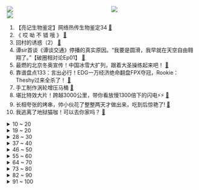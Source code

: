 <div >
	<a style="float:left;width:55%;" href = "https://github.com/anuraghazra/github-readme-stats">
	 <img src = "https://github-readme-stats.vercel.app/api?username=iuuuuuaena&theme=buefy&show_icons=true"/>
	</a>
	<a  style="float:right;width:45%" href = "https://github.com/anuraghazra/github-readme-stats">
	 <img  src="https://github-readme-stats.vercel.app/api/top-langs/?username=anuraghazra&layout=compact"/>
	</a>
	</div>

[![](https://img.shields.io/badge/jxd-@jxdgogogo.xyz-yellowgreen.svg)](https://www.jxdgogogo.xyz)<br>
1. 【亮记生物鉴定】网络热传生物鉴定34 [:link:](//www.bilibili.com/video/BV1VA411w7jG) <br>
2. 《 哎 呦 不 错 哦 》 [:link:](//www.bilibili.com/video/BV11g411V7jk) <br>
3. 回村的诱惑（2） [:link:](//www.bilibili.com/video/BV1tQ4y1C75m) <br>
4. 谭sir首谈《谭谈交通》停播的真实原因。“我要是圆滑，我早就在天空自由翱翔了。”【破圈相对论Ep01】 [:link:](//www.bilibili.com/video/BV1av411P7yH) <br>
5. 最燃的北京冬奥宣传！中国冰雪大扩列，跟着大圣操练起来吧！ [:link:](//www.bilibili.com/video/BV1WM4y1G7TZ) <br>
6. 靠谱盘点133：言出必行！EDG一万经济绝命翻盘FPX夺冠，Rookie：Theshy过来全杀了！ [:link:](//www.bilibili.com/video/BV1Hq4y1Z79P) <br>
7. 手工制作涡轮增压马桶 [:link:](//www.bilibili.com/video/BV1Q44y1878K) <br>
8. 堪比特效大片！跨越3000公里，带你看放慢1300倍下的闪电⚡️⚡️ [:link:](//www.bilibili.com/video/BV1XP4y1a7EP) <br>
9. 长相夸张的烤串，帅小伙花了整整两天才做出来，吃到后惊艳了! [:link:](//www.bilibili.com/video/BV1Eb4y1U7hY) <br>
10. 我逃离了地狱猫咖！可以去你家吗？ [:link:](//www.bilibili.com/video/BV1564y1h7bi) <br>
<details>
<summary>10 ~ 20</summary>

11. 好怪….再看一遍！【魔性剪辑#05】 [:link:](//www.bilibili.com/video/BV1pL411t7Qn) <br>
12. 【危机合约#6】全网首杀 蛮鳞行动登顶33 剑起风沙水漫漠 止战秽壤锤定音 [:link:](//www.bilibili.com/video/BV1dq4y1U7V1) <br>
13. 【凤凰传奇买瓜】附赠预算九块九MV【招牌舞步】 [:link:](//www.bilibili.com/video/BV15b4y1U7Gd) <br>
14. 花57元试吃用料超豪华的煲仔饭！肉比饭还多，一份就吃撑了…… [:link:](//www.bilibili.com/video/BV1Yf4y1J7NR) <br>
15. 【时代少年团】《朱雀》MV [:link:](//www.bilibili.com/video/BV1Pg41157dv) <br>
16. 这些奇葩盗版饮料快把帅小伙喝吐了 [:link:](//www.bilibili.com/video/BV1hq4y1T7d8) <br>
17. 熬夜的好处，你知道的太晚了 [:link:](//www.bilibili.com/video/BV1wM4y1G7J1) <br>
18. 千万不要随便做周边啊 [:link:](//www.bilibili.com/video/BV1944y187fm) <br>
19. 用1000个bug来还原黄金矿工!#4 [:link:](//www.bilibili.com/video/BV1bQ4y1y7x3) <br>
</details>
<details>
<summary>19 ~ 20</summary>

20. 刘醒：是的！九姑娘喜欢我！剧集抗日主线开启！9.3分《义海豪情》P7 [:link:](//www.bilibili.com/video/BV1WP4y1Y7WY) <br>
21. 漠叔宣传美丽乡村，村民主动提供食物拍摄，大家又打成了一片 [:link:](//www.bilibili.com/video/BV1ob4y117qk) <br>
22. 耗时3个月，还原失传千年的绝美中国古菜。 [:link:](//www.bilibili.com/video/BV1cg411c7TC) <br>
23. 关注乡村教育 关注留守儿童 [:link:](//www.bilibili.com/video/BV1uq4y1f7iD) <br>
24. 零 氪 之 友（第十一期） [:link:](//www.bilibili.com/video/BV1QM4y1G7R8) <br>
25. " 我们会结婚吗 会在同一个房间醒来吗 你会让我枕着你的手臂睡觉吗 你会使劲把我搂在怀里吗 你会一直爱我吗 " [:link:](//www.bilibili.com/video/BV1Aq4y1S79Z) <br>
26. 如何卷赢古代做题家？【小约翰】 [:link:](//www.bilibili.com/video/BV1gb4y1U7vV) <br>
27. 粉丝1500公里寄来的一台3kw发电机，说是他老丈人的，叫我尽力修好，我花了两天，最后发的电比新的都高100瓦。 [:link:](//www.bilibili.com/video/BV1WU4y1P74Q) <br>
28. 不拍照、不谈恋爱、不下馆子、不闲游.....你能坚持多久？ [:link:](//www.bilibili.com/video/BV1R44y187G9) <br>
</details>
<details>
<summary>28 ~ 30</summary>

29. 我发现了扫黑风暴房间里的秘密【阅片无数Ⅱ 18】 [:link:](//www.bilibili.com/video/BV1C3411i73H) <br>
30. 如果植物大战僵尸屋顶音乐是泽野弘之写的 [:link:](//www.bilibili.com/video/BV1mf4y1H7fF) <br>
31. 巨大帝王蟹，脚比我手臂还粗，烤蟹腿吃一个就饱了 [:link:](//www.bilibili.com/video/BV1Mb4y1U7yo) <br>
32. 透析5年的少女长这样，楼道唱歌加素颜是什么样的体验？ [:link:](//www.bilibili.com/video/BV1fb4y117sg) <br>
33. 随机挑战，史上最失败的蹭饭！！！ [:link:](//www.bilibili.com/video/BV1v3411q7tQ) <br>
34. 【原神2.1】史上最强雷神攻略，看后必有收获！全新双扩散手法教学，多核体系配队详解 [:link:](//www.bilibili.com/video/BV1JQ4y1a7zk) <br>
35. 吴莫愁：关于退出娱乐圈三年的解释 [:link:](//www.bilibili.com/video/BV1Hh411p7nS) <br>
36. 一米长的五花肉，满满一盘烤到冒油，这也太过瘾了！【怎么这么值ep27-豚爱饭】 [:link:](//www.bilibili.com/video/BV19h411W7LR) <br>
37. 【汪品先】百万粉丝达成福利！来回答B站同学们的问题 [:link:](//www.bilibili.com/video/BV1dq4y1T7co) <br>
</details>
<details>
<summary>37 ~ 40</summary>

38. 凌晨三点！海底捞干饭！ [:link:](//www.bilibili.com/video/BV1tU4y1P75n) <br>
39. 今天是袁隆平诞辰91周年，怀念… [:link:](//www.bilibili.com/video/BV1bU4y1775K) <br>
40. 【让学】让子弹飞最难解的隐喻：为何把张麻子画成“朱元璋”？姜文电影中朱元璋画像的历史意涵和文化解读 [:link:](//www.bilibili.com/video/BV1gq4y1U7Gv) <br>
41. 原来小说里清冷又美艳的女主是真实存在的! [:link:](//www.bilibili.com/video/BV1s44y187PY) <br>
42. 18岁小青年工地还债第5天,4:30起床放线，欠债3万，工资3000 [:link:](//www.bilibili.com/video/BV1JL411t7c2) <br>
43. 刚在苏联坟头蹦迪就上战场，是种什么体验？【毒舌的南瓜】 [:link:](//www.bilibili.com/video/BV1t44y187cg) <br>
44. 【医学博士】舍友总打呼噜怎么办？I 打呼噜正威胁你的生命 [:link:](//www.bilibili.com/video/BV1DL4y1h7u7) <br>
45. 样片泄露？删减过多？没想到这就是结局！国产罪案剧 第五期 [:link:](//www.bilibili.com/video/BV1jQ4y1r7Tz) <br>
46. 向特权阶级进攻的人，为什么都逃不了被清算的命运？【乌鸦校尉】 [:link:](//www.bilibili.com/video/BV1YQ4y1y7fN) <br>
</details>
<details>
<summary>46 ~ 50</summary>

47. 司马南：共同富裕与996现象 [:link:](//www.bilibili.com/video/BV1kg411V7qK) <br>
48. 【原神剧场】盛装出席！提瓦特交流舞会~ [:link:](//www.bilibili.com/video/BV1h64y1Y7Pw) <br>
49. 对不起，我拿到了奖品！！！ [:link:](//www.bilibili.com/video/BV1SQ4y1C7sN) <br>
50. 国外专业音乐人如何评价凤凰传奇？ [:link:](//www.bilibili.com/video/BV1aQ4y1a7ju) <br>
51. 对不起，我为美食区争光了 [:link:](//www.bilibili.com/video/BV1yP4y1a7JY) <br>
52. 举报! 恳请封杀此主播 [:link:](//www.bilibili.com/video/BV1g34y1Q7LA) <br>
53. 【艾叔】缦合·北京收藏家的豪宅，嘉玲朱珠打卡地长什么样 [:link:](//www.bilibili.com/video/BV1ng411V7tp) <br>
54. 【许昕VS许昕】人民艺术家对战世界第一左手 [:link:](//www.bilibili.com/video/BV1Wq4y1T7MH) <br>
55. 功德林 厨子探店 ¥558 [:link:](//www.bilibili.com/video/BV1Tb4y1U7Qg) <br>
</details>
<details>
<summary>55 ~ 60</summary>

56. 【前世今生｜古今联动】“周生辰，孟婆那汤 我未曾喝过”｜ 周生如故×一生一世 | 任嘉伦×白鹿 [:link:](//www.bilibili.com/video/BV1kf4y1A7WA) <br>
57. 荒岛求生作假？向前冲有内幕？澄清一下！ [:link:](//www.bilibili.com/video/BV1cQ4y1r7nZ) <br>
58. 敲击iPhone背面展示健康码，手把手教程（全国通用） [:link:](//www.bilibili.com/video/BV1yh411W7G2) <br>
59. 当你有一天不能走路。。。。 [:link:](//www.bilibili.com/video/BV1H34y1Q73Q) <br>
60. 【4K60FPS】蕾哈娜Rihanna《Diamonds》维密现场！气场全开！ [:link:](//www.bilibili.com/video/BV1Wv411P7tt) <br>
61. B站的原名你知道咩？ [:link:](//www.bilibili.com/video/BV1Ah411s7Td) <br>
62. 苏联的三进制电脑，为什么被二进制干掉了？【差评君】 [:link:](//www.bilibili.com/video/BV17b4y1U7TZ) <br>
63. 网曝济南一整形机构女老板殴打威胁顾客：我会让你活着离开济南吗？警方已介入调查 [:link:](//www.bilibili.com/video/BV1q44y187Za) <br>
64. 【暴走大事件第八季】16 娱乐主播变身反诈骗推广达人，神秘天书预言亚特兰蒂斯大危机（蓝） [:link:](//www.bilibili.com/video/BV1hb4y1279v) <br>
</details>
<details>
<summary>64 ~ 70</summary>

65. 自制夏日暴力扇 [:link:](//www.bilibili.com/video/BV1G3411q7bj) <br>
66. 《 邪 不 压 猴 》 [:link:](//www.bilibili.com/video/BV1vf4y1J7C3) <br>
67. 【派大星】「怪物」- PATSOBI [:link:](//www.bilibili.com/video/BV1A44y1h7Pw) <br>
68. 【瑞克与莫蒂】#176第五季大结局分析与彩蛋（第二部分：无限平行宇宙，一切皆有可能） [:link:](//www.bilibili.com/video/BV1MM4y1G7nH) <br>
69. 《阴阳师》五周年庆典 | 特别预告片献映！ [:link:](//www.bilibili.com/video/BV1zw411f7Dy) <br>
70. 西 厂 普 法 先 锋 [:link:](//www.bilibili.com/video/BV193411i7ht) <br>
71. BGM……起！ [:link:](//www.bilibili.com/video/BV1xQ4y1C7ne) <br>
72. 我终于实现了钵仔糕自由 [:link:](//www.bilibili.com/video/BV1sP4y1a7f8) <br>
73. 老婆的秘密被我发现了，她竟然恼羞成怒... [:link:](//www.bilibili.com/video/BV1Yq4y1Z732) <br>
</details>
<details>
<summary>73 ~ 80</summary>

74. 整活！用废话文学和女友约会一天！被她揍了十多次！ [:link:](//www.bilibili.com/video/BV1664y1Y7Tu) <br>
75. 暴涨278万条举报，百万粉博主被禁言，微博粉圈正在利用举报排除异己【洞察社会系列49】 [:link:](//www.bilibili.com/video/BV1fg411F76z) <br>
76. 大概只有喜欢原神的人才会被推送吧【原神一周年】 [:link:](//www.bilibili.com/video/BV1Kh411s7jM) <br>
77. 牛哥挑战死神洋辣子，所幸它们都活了下来…… [:link:](//www.bilibili.com/video/BV1PL411t7Jg) <br>
78. 人声演绎90后刻在DNA里的主题曲，眼睛瞪得像______！【MayTree五月树】 [:link:](//www.bilibili.com/video/BV1Kq4y1f74g) <br>
79. 【水果猎人】盒马榴莲品种造假？ [:link:](//www.bilibili.com/video/BV1jh411s72t) <br>
80. 负愁者联盟 [:link:](//www.bilibili.com/video/BV1yQ4y167sB) <br>
81. 【low君】《周生如故》：如果这部剧不虐的话，它还是很甜的。 [:link:](//www.bilibili.com/video/BV1Xh411H7Du) <br>
82. ⚡吸 一 吸⚡ [:link:](//www.bilibili.com/video/BV12L4y1Y7o7) <br>
</details>
<details>
<summary>82 ~ 90</summary>

83. 马尔福少爷给B站巫师送礼物 | 哈利波特魔法觉醒开学了！ [:link:](//www.bilibili.com/video/BV1NQ4y1y72U) <br>
84. 【睡前消息324】阶段性回顾：观众评论有营养 [:link:](//www.bilibili.com/video/BV1jL4y1h79J) <br>
85. 华农兄弟：荒地动工，叫了一台挖机，把杂草先清理一下 [:link:](//www.bilibili.com/video/BV1Kf4y1n7mC) <br>
86. 2021 高 中 补 习 现 状 [:link:](//www.bilibili.com/video/BV1RL4114744) <br>
87. 菜市场里竟然有脆皮大猪肘子～奶拽奶拽的小老板竟然是我老乡。美食探店/无广试吃员 [:link:](//www.bilibili.com/video/BV14v411w7yu) <br>
88. 好久没吃冰淇淋了，也得偶尔吃点正常的不是？这个确实好吃。 [:link:](//www.bilibili.com/video/BV1sb4y1U7sG) <br>
89. 【王者荣耀x86版西游记】爷青回，西游记唯一那台摄影机的奇妙旅程！ [:link:](//www.bilibili.com/video/BV13A411F7ce) <br>
90. 陈翔六点半：骗子说骗子是骗子 [:link:](//www.bilibili.com/video/BV1sq4y1T7jx) <br>
91. 最近连做梦都在玩这个游戏 [:link:](//www.bilibili.com/video/BV14U4y177RY) <br>
</details>
<details>
<summary>91 ~ 100</summary>

92. 【每天一点心理学】饿老鼠效应—拒绝自我消耗，越自律越幸福！ [:link:](//www.bilibili.com/video/BV1KA411F78Q) <br>
93. 天啊我真的怀疑我以前学的是盗版黄金糕教程，大神的原版配方才能做出饱满的鱼翅纹～ [:link:](//www.bilibili.com/video/BV1pv411P7Eu) <br>
94. 火盆之下，万物平等！ [:link:](//www.bilibili.com/video/BV16Q4y1C7zd) <br>
95. 你是几岁开始懂事的？她这么小就会做所有家务和农活…… [:link:](//www.bilibili.com/video/BV1if4y1A7Tk) <br>
96. 当你考研迷茫时，来看看吧！每天一遍，防止堕落，考研加油 [:link:](//www.bilibili.com/video/BV1Dh411W7Hu) <br>
97. 彻底封杀！所有平台不得播出偶像养成类节目 [:link:](//www.bilibili.com/video/BV1rL4y1h7Qx) <br>
98. 【毛泽东同志逝世45周年】他说，历史是人民创造的。他带领我们，赢得民族独立和人民解放。 [:link:](//www.bilibili.com/video/BV1rL411t7BH) <br>
99. 这个玩具也太会扭了吧！根本停不下来~哈哈哈哈 [:link:](//www.bilibili.com/video/BV1vv411P7CJ) <br>
100. 最科学的螃蟹吃法 [:link:](//www.bilibili.com/video/BV1g34y1Q7WV) <br>
</details>
